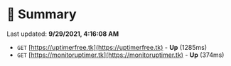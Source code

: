 # 📖 Summary
Last updated: **9/29/2021, 4:16:08 AM**

- `GET` [https://uptimerfree.tk](https://uptimerfree.tk) - **Up** (1285ms)
- `GET` [https://monitoruptimer.tk](https://monitoruptimer.tk) - **Up** (374ms)
